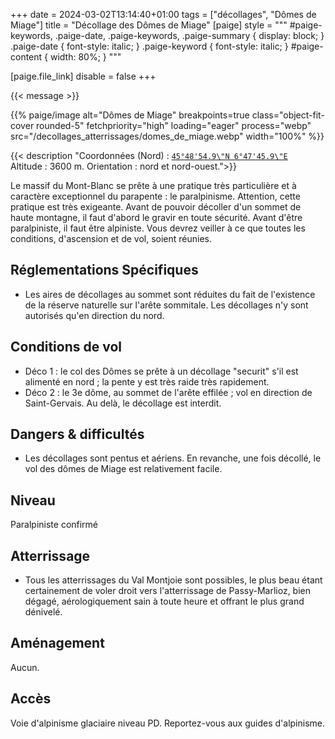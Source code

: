 +++
date = 2024-03-02T13:14:40+01:00
tags = ["décollages", "Dômes de Miage"]
title = "Décollage des Dômes de Miage"
[paige]
style = """
#paige-keywords,
.paige-date,
.paige-keywords,
.paige-summary {
    display: block;
}
.paige-date { font-style: italic; }
.paige-keyword { font-style: italic; }
#paige-content { width: 80%; }
"""

[paige.file_link]
disable = false
+++

{{< message >}}

{{% paige/image alt="Dômes de Miage" breakpoints=true class="object-fit-cover rounded-5" fetchpriority="high" loading="eager" process="webp" src="/decollages_atterrissages/domes_de_miage.webp" width="100%" %}}

{{< description "Coordonnées (Nord) : [```45°48'54.9\"N 6°47'45.9\"E```](https://maps.app.goo.gl/vLnDzFQkpXTuRved8)<br/>Altitude : 3600 m. Orientation : nord et nord-ouest.">}}

Le massif du Mont-Blanc se prête à une pratique très particulière et à caractère exceptionnel du parapente : le paralpinisme.
Attention, cette pratique est très exigeante. Avant de pouvoir décoller d'un sommet de haute montagne, il faut d'abord le gravir en toute sécurité. Avant d'être paralpiniste, il faut être alpiniste. Vous devrez veiller à ce que toutes les conditions, d'ascension et de vol, soient réunies.

## Réglementations Spécifiques
* Les aires de décollages au sommet sont réduites du fait de l'existence de la réserve naturelle sur l'arête sommitale. Les décollages n'y sont autorisés qu'en direction du nord.

## Conditions de vol
* Déco 1 : le col des Dômes se prête à un décollage "securit" s'il est alimenté en nord ; la pente y est très raide très rapidement.
* Déco 2 : le 3e dôme, au sommet de l'arête effilée ; vol en direction de Saint-Gervais. Au delà, le décollage est interdit.

## Dangers & difficultés
* Les décollages sont pentus et aériens. En revanche, une fois décollé, le vol des dômes de Miage est relativement facile.

## Niveau
Paralpiniste confirmé

## Atterrissage
* Tous les atterrissages du Val Montjoie sont possibles, le plus beau étant certainement de voler droit vers l'atterrissage de Passy-Marlioz, bien dégagé, aérologiquement sain à toute heure et offrant le plus grand dénivelé.

## Aménagement
Aucun.

## Accès
Voie d'alpinisme glaciaire niveau PD. Reportez-vous aux guides d'alpinisme.